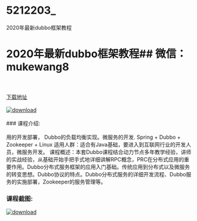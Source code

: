 # 5212203_
2020年最新dubbo框架教程
# 2020年最新dubbo框架教程## 微信：mukewang8
<br/></br>[下载地址](http://www.36tz.cn/article/5212203 "下载地址")
<br/></br>[![download](http://36tz.cn/muke_img/2020_04_2-67-300x210.png "下载地址")](http://www.36tz.cn/article/5212203 "下载地址")
<br/></br>### 课程介绍:<br/></br>用的开发部署， Dubbo的负载均衡实现。微服务的开发. Spring + Dubbo + Zookeeper + Linux 适用人群：适合有Java基础，要进入到互联网行业的开发人员，微服务开发。 课程概述：本套Dubbo课程结合动力节点多年教学经验，讲师的实战经验，从基础开始手把手式地详细讲解RPC概念，PRC在分布式应用的重要作用。Dubbo分布式服务框架的应用入门基础。传统应用到分布式以及微服务的转变思想。Dubbo协议的特点。Dubbo分布式服务的详细开发流程、Dubbo服务的实施部署，Zookeeper的服务管理等。

### 课程截图:
[![download](http://36tz.cn/muke_img/2020_04_1-100.png "下载地址")](http://www.36tz.cn/article/5212203 "下载地址")
